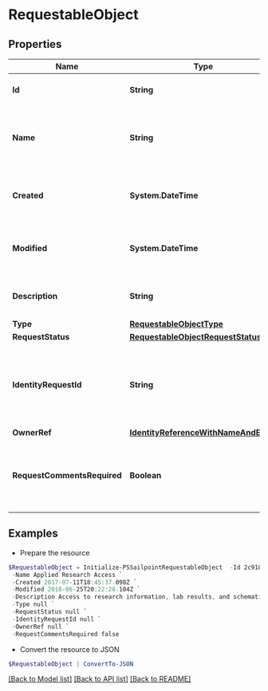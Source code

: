 # RequestableObject
## Properties

Name | Type | Description | Notes
------------ | ------------- | ------------- | -------------
**Id** | **String** | Id of the requestable object itself | [optional] 
**Name** | **String** | Human-readable display name of the requestable object | [optional] 
**Created** | **System.DateTime** | The time when the requestable object was created | [optional] 
**Modified** | **System.DateTime** | The time when the requestable object was last modified | [optional] 
**Description** | **String** | Description of the requestable object. | [optional] 
**Type** | [**RequestableObjectType**](RequestableObjectType.md) |  | [optional] 
**RequestStatus** | [**RequestableObjectRequestStatus**](RequestableObjectRequestStatus.md) |  | [optional] 
**IdentityRequestId** | **String** | If *requestStatus* is *PENDING*, indicates the id of the associated account activity. | [optional] 
**OwnerRef** | [**IdentityReferenceWithNameAndEmail**](IdentityReferenceWithNameAndEmail.md) |  | [optional] 
**RequestCommentsRequired** | **Boolean** | Whether the requester must provide comments when requesting the object. | [optional] 

## Examples

- Prepare the resource
```powershell
$RequestableObject = Initialize-PSSailpointRequestableObject  -Id 2c9180835d2e5168015d32f890ca1581 `
 -Name Applied Research Access `
 -Created 2017-07-11T18:45:37.098Z `
 -Modified 2018-06-25T20:22:28.104Z `
 -Description Access to research information, lab results, and schematics. `
 -Type null `
 -RequestStatus null `
 -IdentityRequestId null `
 -OwnerRef null `
 -RequestCommentsRequired false
```

- Convert the resource to JSON
```powershell
$RequestableObject | ConvertTo-JSON
```

[[Back to Model list]](../README.md#documentation-for-models) [[Back to API list]](../README.md#documentation-for-api-endpoints) [[Back to README]](../README.md)

